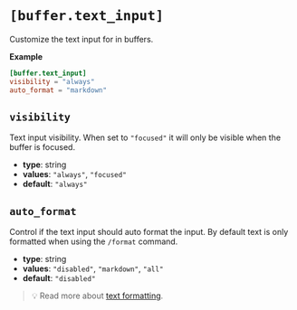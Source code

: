 # `[buffer.text_input]`

Customize the text input for in buffers.

**Example**

```toml
[buffer.text_input]
visibility = "always"
auto_format = "markdown"
```

## `visibility`

Text input visibility. When set to `"focused"` it will only be visible when the buffer is focused.

- **type**: string
- **values**: `"always"`, `"focused"`
- **default**: `"always"`

## `auto_format`

Control if the text input should auto format the input. By default text is only formatted when using the `/format` command.

- **type**: string
- **values**: `"disabled"`, `"markdown"`, `"all"`
- **default**: `"disabled"`


> 💡 Read more about [text formatting](../../guides/text-formatting.html).
